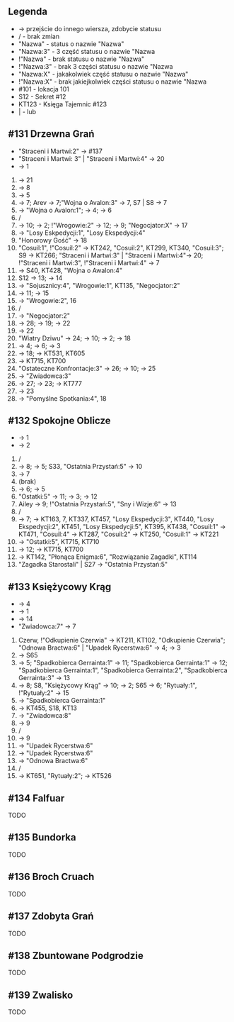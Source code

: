 ## Legenda
* -> przejście do innego wiersza, zdobycie statusu
* / - brak zmian
* "Nazwa" - status o nazwie "Nazwa"
* "Nazwa:3" - 3 część statusu o nazwie "Nazwa
* !"Nazwa" - brak statusu o nazwie "Nazwa"
* !"Nazwa:3" - brak 3 części statusu o nazwie "Nazwa
* "Nazwa:X" - jakakolwiek część statusu o nazwie "Nazwa"
* !"Nazwa:X" - brak jakiejkolwiek części statusu o nazwie "Nazwa
* #101 - lokacja 101
* S12 - Sekret #12
* KT123 - Księga Tajemnic #123
* | - lub

## #131 Drzewna Grań
* "Straceni i Martwi:2" -> #137
* "Straceni i Martwi: 3" | "Straceni i Martwi:4" -> 20
* -> 1

1. -> 21
2. -> 8
3. -> 5
4. -> 7; Arev -> 7;"Wojna o Avalon:3" -> 7, S7 | S8 -> 7
5. -> "Wojna o Avalon:1"; -> 4; -> 6
6. /
7. -> 10; -> 2; !"Wrogowie:2" -> 12; -> 9; "Negocjator:X" -> 17
8. -> "Losy Eskpedycji:1", "Losy Ekspedycji:4"
9. "Honorowy Gość" -> 18
10. "Cosuil:1", !"Cosuil:2" -> KT242, "Cosuil:2", KT299, KT340, "Cosuil:3"; S9 -> KT266; "Straceni i Martwi:3" | "Straceni i Martwi:4"-> 20; !"Straceni i Martwi:3", !"Straceni i Martwi:4" -> 7
11. -> S40, KT428, "Wojna o Awalon:4"
12. S12 -> 13; -> 14
13. -> "Sojusznicy:4", "Wrogowie:1", KT135, "Negocjator:2"
14. -> 11; -> 15
15. -> "Wrogowie:2", 16
16. /
17. -> "Negocjator:2"
18. -> 28; -> 19; -> 22
19. -> 22
20. "Wiatry Dziwu" -> 24; -> 10; -> 2; -> 18
21. -> 4; -> 6; -> 3
22. -> 18; -> KT531, KT605
23. -> KT715, KT700
24. "Ostateczne Konfrontacje:3" -> 26; -> 10; -> 25
25. -> "Zwiadowca:3"
26. -> 27; -> 23; -> KT777
27. -> 23
28. -> "Pomyślne Spotkania:4", 18

## #132 Spokojne Oblicze
* -> 1
* -> 2

1. /
2. -> 8; -> 5; S33, "Ostatnia Przystań:5" -> 10
3. -> 7
4. (brak)
5. -> 6; -> 5
6. "Ostatki:5" -> 11; -> 3; -> 12
7. Ailey -> 9; !"Ostatnia Przystań:5", "Sny i Wizje:6" -> 13
8. /
9. -> 7; -> KT163, 7, KT337, KT457, "Losy Ekspedycji:3", KT440, "Losy Ekspedycji:2", KT451, "Losy Ekspedycji:5", KT395, KT438, "Cosuil:1" -> KT471, "Cosuil:4" -> KT287, "Cosuil:2" -> KT250, "Cosuil:1" -> KT221
10. -> "Ostatki:5", KT715, KT710
11. -> 12; -> KT715, KT700
12. -> KT142, "Płonąca Enigma:6", "Rozwiązanie Zagadki", KT114
13. "Zagadka Starostali" | S27 -> "Ostatnia Przystań:5"

## #133 Księżycowy Krąg
* -> 4
* -> 1
* -> 14
* "Zwiadowca:7" -> 7

1. Czerw, !"Odkupienie Czerwia" -> KT211, KT102, "Odkupienie Czerwia"; "Odnowa Bractwa:6" | "Upadek Rycerstwa:6" -> 4; -> 3
2. -> S65
3. -> 5; "Spadkobierca Gerrainta:1" -> 11; "Spadkobierca Gerrainta:1" -> 12; "Spadkobierca Gerrainta:1", "Spadkobierca Gerrainta:2", "Spadkobierca Gerrainta:3" -> 13
4. -> 8; S8, "Księżycowy Krąg" -> 10; -> 2; S65 -> 6; "Rytuały:1", !"Rytuały:2" -> 15
5. -> "Spadkobierca Gerrainta:1"
6. -> KT455, S18, KT13
7. -> "Zwiadowca:8"
8. -> 9
9. /
10. -> 9
11. -> "Upadek Rycerstwa:6"
12. -> "Upadek Rycerstwa:6"
13. -> "Odnowa Bractwa:6"
14. /
15. -> KT651, "Rytuały:2"; -> KT526

## #134 Falfuar
TODO

## #135 Bundorka
TODO

## #136 Broch Cruach
TODO

## #137 Zdobyta Grań
TODO

## #138 Zbuntowane Podgrodzie
TODO

## #139 Zwalisko
TODO

